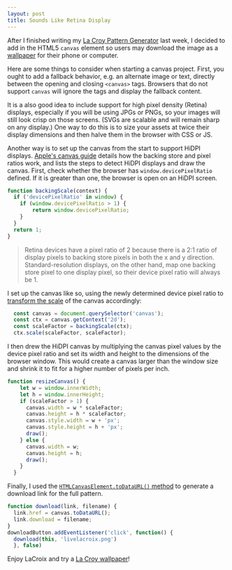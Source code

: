 ```yaml
---
layout: post
title: Sounds Like Retina Display
---
```

After I finished writing my [La Croy Pattern Generator](http://jingyufanclub.co/blog/just-shufflin/) last week, I decided to add in the HTML5 `canvas` element so users may download the image as a [wallpaper](http://jingyufanclub.co/la-croy/) for their phone or computer.  

Here are some things to consider when starting a canvas project. First, you ought to add a fallback behavior, e.g. an alternate image or text, directly between the opening and closing `<canvas>` tags. Browsers that do not support `canvas` will ignore the tags and display the fallback content.  

It is a also good idea to include support for high pixel density (Retina) displays, especially if you will be using JPGs or PNGs, so your images will still look crisp on those screens. (SVGs are scalable and will remain sharp on any display.) One way to do this is to size your assets at twice their display dimensions and then halve them in the browser with CSS or JS.

Another way is to set up the canvas from the start to support HiDPI displays. [Apple's canvas guide](https://developer.apple.com/library/content/documentation/AudioVideo/Conceptual/HTML-canvas-guide/SettingUptheCanvas/SettingUptheCanvas.html) details how the backing store and pixel ratios work, and lists the steps to detect HiDPI displays and draw the canvas. First, check whether the browser has `window.devicePixelRatio` defined. If it is greater than one, the browser is open on an HiDPI screen.
```js
function backingScale(context) {
  if ('devicePixelRatio' in window) {
    if (window.devicePixelRatio > 1) {
        return window.devicePixelRatio;
    }
  }
  return 1;
}
```
> Retina devices have a pixel ratio of 2 because there is a 2:1 ratio of display pixels to backing store pixels in both the x and y direction. Standard-resolution displays, on the other hand, map one backing store pixel to one display pixel, so their device pixel ratio will always be 1.

I set up the canvas like so, using the newly determined device pixel ratio to [transform the scale](https://developer.mozilla.org/en-US/docs/Web/API/CanvasRenderingContext2D/scale) of the canvas accordingly:
```js
  const canvas = document.querySelector('canvas');
  const ctx = canvas.getContext('2d');
  const scaleFactor = backingScale(ctx);
  ctx.scale(scaleFactor, scaleFactor);
```
I then drew the HiDPI canvas by multiplying the canvas pixel values by the device pixel ratio and set its width and height to the dimensions of the browser window. This would create a canvas larger than the window size and shrink it to fit for a higher number of pixels per inch.
```js
function resizeCanvas() {
    let w = window.innerWidth;
    let h = window.innerHeight;
    if (scaleFactor > 1) {
      canvas.width = w * scaleFactor;
      canvas.height = h * scaleFactor;
      canvas.style.width = w + 'px';
      canvas.style.height = h + 'px';
      draw();
    } else {
      canvas.width = w;
      canvas.height = h;
      draw();
    }
  }
```
Finally, I used the [`HTMLCanvasElement.toDataURL()` method](https://developer.mozilla.org/en-US/docs/Web/API/HTMLCanvasElement/toDataURL) to generate a download link for the full pattern.
```js
function download(link, filename) {
  link.href = canvas.toDataURL();
  link.download = filename;
}
downloadButton.addEventListener('click', function() {
  download(this, 'livelacroix.png')
  }, false)
```
Enjoy LaCroix and try a [La Croy wallpaper](http://jingyufanclub.co/la-croy/)!
